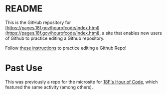 # README

This is the GitHub repository for [https://pages.18f.gov/hourofcode/index.html](https://pages.18f.gov/hourofcode/index.html), a site that enables new users of Github to practice editing a Github repository.

Follow [these instructions](https://pages.18f.gov/hourofcode/addyourname.html) to practice editing a Github Repo!

# Past Use

This was previously a repo for the microsite for [18F's Hour of Code](http://www.eventbrite.com/e/18f-hour-of-code-tickets-14902141707), which featured the same activity (among others).

